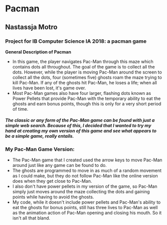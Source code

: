 # Pacman
## Nastassja Motro
### Project for IB Computer Science IA 2018: a pacman game
**General Description of Pacman**
- In this game, the player navigates Pac-Man through this maze which contains dots all throughout. The goal
of the game is to collect all the dots. However, while the player is moving Pac-Man around the screen to collect
all the dots, four (sometimes five) ghosts roam the maze trying to kill Pac-Man. If any of the ghosts hit Pac-Man,
he loses a life; when all lives have been lost, it's game over.
- Most Pac-Man games also have four larger, flashing dots known as Power Pellets that provide Pac-Man with the
temporary ability to eat the ghosts and earn bonus points, though this is only for a very short period of time.
##### The classic or any form of the Pac-Man game can be found with just a simple web search. Because of this, I decided that I wanted to try my hand at creating my own version of this game and see what appears to be a simple game, really entails.
### My Pac-Man Game Version:
- The Pac-Man game that I created used the arrow keys to move Pac-Man around just like any game can be found to do.
- The ghosts are programmed to move in as much of a random movement as I could make, but they do not follow Pac-Man 
like the online version does when they get close to Pac-Man.
- I also don't have power pellets in my version of the game, so Pac-Man simply just moves around the maze collecting
the dots and gaining points while having to avoid the ghosts.
- My code, while it doesn't include power pellets and Pac-Man's ability to eat the ghosts for bonus points, still has
three lives to Pac-Man as well as the animation action of Pac-Man opening and closing his mouth. So it isn't all that bland.
